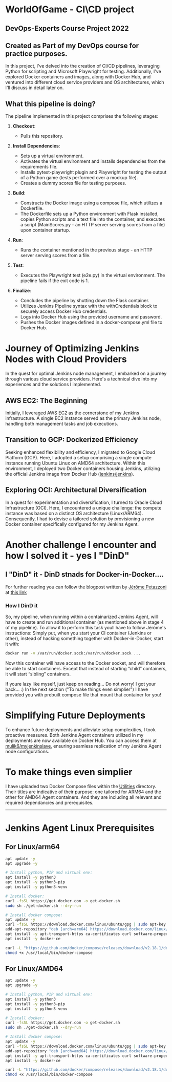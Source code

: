 # WorldOfGame - CI\CD project

## DevOps-Experts Course Project 2022
## Created as Part of my DevOps course for practice purposes.

In this project, I've delved into the creation of CI/CD pipelines, leveraging Python for scripting and Microsoft Playwright for testing. 
Additionally, I've explored Docker containers and images, along with Docker Hub, and ventured into different cloud service providers and OS architectures, which I'll discuss in detail later on.

## What this pipeline is doing?

The pipeline implemented in this project comprises the following stages:

1. **Checkout**:
    - Pulls this repository.

2. **Install Dependencies**:
    - Sets up a virtual environment.
    - Activates the virtual environment and installs dependencies from the requirements file.
    - Installs pytest-playwright plugin and Playwright for testing the output of a Python game (tests performed over a mockup file).
    - Creates a dummy scores file for testing purposes.

3. **Build**:
    - Constructs the Docker image using a compose file, which utilizes a Dockerfile.
    - The Dockerfile sets up a Python environment with Flask installed, copies Python scripts and a text file into the container, and executes a script (MainScores.py - an HTTP server serving scores from a file) upon container startup.

4. **Run**:
    - Runs the container mentioned in the previous stage - an HTTP server serving scores from a file.

5. **Test**:
    - Executes the Playwright test (e2e.py) in the virtual environment. The pipeline fails if the exit code is 1.

6. **Finalize**:
    - Concludes the pipeline by shutting down the Flask container.
    - Utilizes Jenkins Pipeline syntax with the withCredentials block to securely access Docker Hub credentials.
    - Logs into Docker Hub using the provided username and password.
    - Pushes the Docker images defined in a docker-compose.yml file to Docker Hub.


# Journey of Optimizing Jenkins Nodes with Cloud Providers

In the quest for optimal Jenkins node management, I embarked on a journey through various cloud service providers. Here's a technical dive into my experiences and the solutions I implemented.

## AWS EC2: The Beginning

Initially, I leveraged AWS EC2 as the cornerstone of my Jenkins infrastructure. A single EC2 instance served as the primary Jenkins node, handling both management tasks and job executions.

## Transition to GCP: Dockerized Efficiency

Seeking enhanced flexibility and efficiency, I migrated to Google Cloud Platform (GCP). Here, I adopted a setup comprising a single compute instance running Ubuntu Linux on AMD64 architecture. Within this environment, I deployed two Docker containers housing Jenkins, utilizing the official Jenkins image from Docker Hub ([jenkins/jenkins](https://hub.docker.com/r/jenkins/jenkins)). 

## Exploring OCI: Architectural Diversification

In a quest for experimentation and diversification, I turned to Oracle Cloud Infrastructure (OCI). Here, I encountered a unique challenge: the compute instance was based on a distinct OS architecture (Linux/ARM64). Consequently, I had to devise a tailored solution by provisioning a new Docker container specifically configured for my Jenkins Agent.

# Another challenge I encounter and how I solved it - yes I "DinD"

## I "DinD" it - DinD stnads for Docker-in-Docker....
For further reading you can follow the blogpost written by [Jérôme Petazzoni](https://github.com/jpetazzo) at [this link](https://jpetazzo.github.io/2015/09/03/do-not-use-docker-in-docker-for-ci/)

### How I DinD it
So, my pipeline, when running within a containarized Jenkins Agent, will have to create and run additional container (as mentioned above in stage 4 of my pipeline).
To allow it to perform this task youll have to follow Jérôme's instructions:
Simply put, when you start your CI container (Jenkins or other), instead of hacking something together with Docker-in-Docker, start it with:
```bash
docker run -v /var/run/docker.sock:/var/run/docker.sock ...
```
Now this container will have access to the Docker socket, and will therefore be able to start containers. 
Except that instead of starting “child” containers, it will start “sibling” containers.

If youre lazy like myself, just keep on reading... Do not worry! I got your back... :)
In the next section ("To make things even simplier") I have provided you with prebuilt compose file that mount that container for you!

# Simplifying Future Deployments

To enhance future deployments and alleviate setup complexities, I took proactive measures. 
Both Jenkins Agent containers utilized in my deployments are now available on Docker Hub. 
You can access them at [mulik6/myjenkinslave](https://hub.docker.com/r/mulik6/myjenkinslave/tags), ensuring seamless replication of my Jenkins Agent node configurations.

# To make things even simplier
I have uploaded two Docker Compose files within the [Utilities](https://github.com/Mulik6/WorldOfGame/tree/master/Utilities) directory. 
Their titles are indicative of their purpose: one tailored for ARM64 and the other for AMD64 Agent containers. 
And they are including all relevant and required dependancies and prerequisites.

--------

# Jenkins Agent Linux Prerequisites
## For Linux/arm64

```bash
apt update -y
apt upgrade -y

# Install python, PIP and virtual env:
apt install -y python3
apt install -y python3-pip
apt install -y python3-venv

# Install docker:
curl -fsSL https://get.docker.com -o get-docker.sh
sudo sh ./get-docker.sh --dry-run

# Install docker compose:
apt update -y
curl -fsSL https://download.docker.com/linux/ubuntu/gpg | sudo apt-key add -
add-apt-repository "deb [arch=arm64] https://download.docker.com/linux/ubuntu focal stable"
apt install -y apt-transport-https ca-certificates curl software-properties-common
apt install -y docker-ce

curl -L "https://github.com/docker/compose/releases/download/v2.18.1/docker-compose-$(uname -s)-$(uname -m)" -o /usr/local/bin/docker-compose
chmod +x /usr/local/bin/docker-compose
```
## For Linux/AMD64
```bash
apt update -y
apt upgrade -y

# Install python, PIP and virtual env:
apt install -y python3
apt install -y python3-pip
apt install -y python3-venv

# Install docker:
curl -fsSL https://get.docker.com -o get-docker.sh
sudo sh ./get-docker.sh --dry-run

# Install docker compose:
apt update -y
curl -fsSL https://download.docker.com/linux/ubuntu/gpg | sudo apt-key add -
add-apt-repository "deb [arch=amd64] https://download.docker.com/linux/ubuntu focal stable"
apt install -y apt-transport-https ca-certificates curl software-properties-common
apt install -y docker-ce

curl -L "https://github.com/docker/compose/releases/download/v2.18.1/docker-compose-$(uname -s)-$(uname -m)" -o /usr/local/bin/docker-compose
chmod +x /usr/local/bin/docker-compose
```
